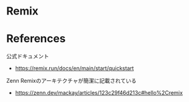 # Remix


# References

公式ドキュメント
- https://remix.run/docs/en/main/start/quickstart

Zenn Remixのアーキテクチャが簡潔に記載されている

- https://zenn.dev/mackay/articles/123c29f46d213c#hello%2Cremix
